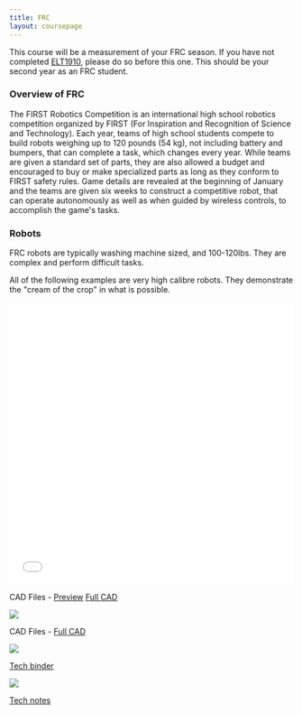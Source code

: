 ```yaml
---
title: FRC
layout: coursepage
---
```


This course will be a measurement of your FRC season. If you have not completed [ELT1910](/courses/ELT1910/home), please do so before this one. This should be your second year as an FRC student.

### Overview of FRC
The FIRST Robotics Competition is an international high school robotics competition organized by FIRST (For Inspiration and Recognition of Science and Technology). Each year, teams of high school students compete to build robots weighing up to 120 pounds (54 kg), not including battery and bumpers, that can complete a task, which changes every year. While teams are given a standard set of parts, they are also allowed a budget and encouraged to buy or make specialized parts as long as they conform to FIRST safety rules. Game details are revealed at the beginning of January and the teams are given six weeks to construct a competitive robot, that can operate autonomously as well as when guided by wireless controls, to accomplish the game's tasks.

### Robots
FRC robots are typically washing machine sized, and 100-120lbs. They are complex and perform difficult tasks.

All of the following examples are very high calibre robots. They demonstrate the "cream of the crop" in what is possible.

<iframe width="100%" height="500" src="//www.youtube.com/embed/DojyJ9bZ4fk" frameborder="0" allowfullscreen></iframe>

CAD Files - [Preview](https://ccisdrobonauts.org/share/cad/2013pre.png) [Full CAD](https://ccisdrobonauts.org/share/cad/Apex_FRC118_2013_Championship_Config.zip)

![](https://frcdesigns.files.wordpress.com/2013/12/2014_1114.jpg)

CAD Files - [Full CAD](http://www.simbotics.org/files/games/robots/first/2014-cad.step)

![](http://media.team254.com/2014/02/951707c4-2014-02-18.jpg)

[Tech binder](http://media.team254.com/resources/Team_254_Tech_Binder_2014.pdf)

![](http://team1538.com/sandbox/wp-content/uploads/2013/08/DaisyThunder.png)

[Tech notes](http://team1538.com/?page_id=148)

